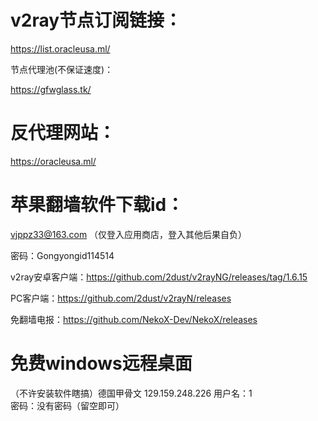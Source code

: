 
# v2ray节点订阅链接：

https://list.oracleusa.ml/

节点代理池(不保证速度)：

https://gfwglass.tk/

# 反代理网站：

https://oracleusa.ml/


# 苹果翻墙软件下载id：

vjppz33@163.com
（仅登入应用商店，登入其他后果自负）

密码：Gongyongid114514

v2ray安卓客户端：https://github.com/2dust/v2rayNG/releases/tag/1.6.15

PC客户端：https://github.com/2dust/v2rayN/releases

免翻墙电报：https://github.com/NekoX-Dev/NekoX/releases

# 免费windows远程桌面
（不许安装软件瞎搞）德国甲骨文
129.159.248.226 
用户名：1  
密码：没有密码（留空即可）
